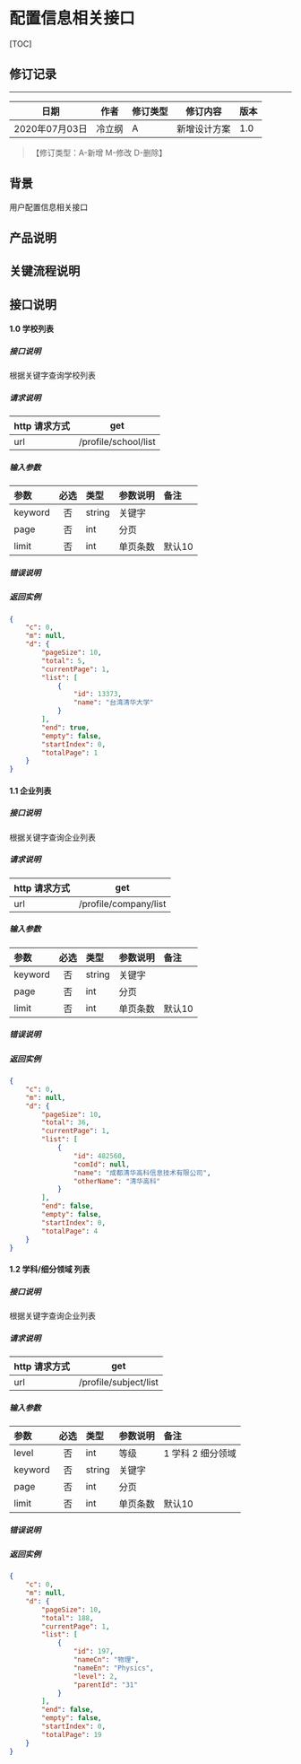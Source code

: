 # 配置信息相关接口

[TOC]
## 修订记录
----
日期 | 作者 | 修订类型 | 修订内容 | 版本|
---- | ---- | ---- | ---- | ---- |
2020年07月03日|冷立纲|A|新增设计方案|1.0|

> 【修订类型：A-新增  M-修改 D-删除】

## 背景

用户配置信息相关接口

## 产品说明



## 关键流程说明

## 接口说明



#### 1.0 学校列表

##### 接口说明

根据关键字查询学校列表

##### 请求说明

| http 请求方式          |get             |
|:------------- |:---------------:|
| url      |/profile/school/list |

#####  输入参数

| 参数          |必选             | 类型       | 参数说明        | 备注          |
|:-------------|:---------------:|:-------------|:-------------|:-------------|
| keyword      | 否| string  |  关键字 |   |
| page      | 否 | int  |  分页 |   |
| limit      | 否| int  |  单页条数 |  默认10 |


#####  错误说明





#####  返回实例
```json
{
    "c": 0,
    "m": null,
    "d": {
        "pageSize": 10,
        "total": 5,
        "currentPage": 1,
        "list": [
            {
                "id": 13373,
                "name": "台湾清华大学"
            }
        ],
        "end": true,
        "empty": false,
        "startIndex": 0,
        "totalPage": 1
    }
}

```



#### 1.1 企业列表

##### 接口说明

根据关键字查询企业列表

##### 请求说明

| http 请求方式          |get             |
|:------------- |:---------------:|
| url      |/profile/company/list |

#####  输入参数

| 参数          |必选             | 类型       | 参数说明        | 备注          |
|:-------------|:---------------:|:-------------|:-------------|:-------------|
| keyword      | 否| string  |  关键字 |   |
| page      | 否 | int  |  分页 |   |
| limit      | 否| int  |  单页条数 |  默认10 |


#####  错误说明





#####  返回实例
```json
{
    "c": 0,
    "m": null,
    "d": {
        "pageSize": 10,
        "total": 36,
        "currentPage": 1,
        "list": [
            {
                "id": 482560,
                "comId": null,
                "name": "成都清华高科信息技术有限公司",
                "otherName": "清华高科"
            }
        ],
        "end": false,
        "empty": false,
        "startIndex": 0,
        "totalPage": 4
    }
}
```


#### 1.2 学科/细分领域 列表

##### 接口说明

根据关键字查询企业列表

##### 请求说明

| http 请求方式          |get             |
|:------------- |:---------------:|
| url      |/profile/subject/list |

#####  输入参数

| 参数          |必选             | 类型       | 参数说明        | 备注          |
|:-------------|:---------------:|:-------------|:-------------|:-------------|
| level      | 否| int  |   等级  |  1 学科  2 细分领域  |
| keyword      | 否| string  |  关键字 |   |
| page      | 否 | int  |  分页 |   |
| limit      | 否| int  |  单页条数 |  默认10 |


#####  错误说明





#####  返回实例
```json
{
    "c": 0,
    "m": null,
    "d": {
        "pageSize": 10,
        "total": 188,
        "currentPage": 1,
        "list": [
            {
                "id": 197,
                "nameCn": "物理",
                "nameEn": "Physics",
                "level": 2,
                "parentId": "31"
            }
        ],
        "end": false,
        "empty": false,
        "startIndex": 0,
        "totalPage": 19
    }
}
```


